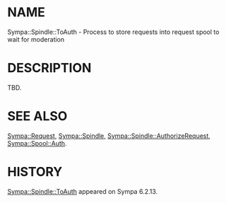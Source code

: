 # NAME

Sympa::Spindle::ToAuth -
Process to store requests into request spool to wait for moderation

# DESCRIPTION

TBD.

# SEE ALSO

[Sympa::Request](./Sympa::Request.3.md),
[Sympa::Spindle](./Sympa::Spindle.3.md), [Sympa::Spindle::AuthorizeRequest](./Sympa::Spindle::AuthorizeRequest.3.md),
[Sympa::Spool::Auth](./Sympa::Spool::Auth.3.md).

# HISTORY

[Sympa::Spindle::ToAuth](./Sympa::Spindle::ToAuth.3.md) appeared on Sympa 6.2.13.
